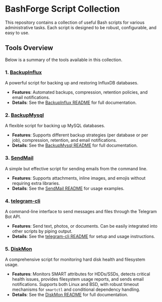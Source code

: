 # BashForge Script Collection

This repository contains a collection of useful Bash scripts for various administrative tasks. Each script is designed to be robust, configurable, and easy to use.

## Tools Overview

Below is a summary of the tools available in this collection.

### 1. [BackupInflux](./BackupInflux/)

A powerful script for backing up and restoring InfluxDB databases.

- **Features**: Automated backups, compression, retention policies, and email notifications.
- **Details**: See the [BackupInflux README](./BackupInflux/README.md) for full documentation.

### 2. [BackupMysql](./BackupMysql/)

A flexible script for backing up MySQL databases.

- **Features**: Supports different backup strategies (per database or per job), compression, retention, and email notifications.
- **Details**: See the [BackupMysql README](./BackupMysql/README.md) for full documentation.

### 3. [SendMail](./SendMail/)

A simple but effective script for sending emails from the command line.

- **Features**: Supports attachments, inline images, and emojis without requiring extra libraries.
- **Details**: See the [SendMail README](./SendMail/README.md) for usage examples.

### 4. [telegram-cli](./telegram-cli/)

A command-line interface to send messages and files through the Telegram Bot API.

- **Features**: Send text, photos, or documents. Can be easily integrated into other scripts by piping output.
- **Details**: See the [telegram-cli README](./telegram-cli/) for setup and usage instructions.

### 5. [DiskMon](./DiskMon/)

A comprehensive script for monitoring hard disk health and filesystem usage.

- **Features**: Monitors SMART attributes for HDDs/SSDs, detects critical health issues, provides filesystem usage reports, and sends email notifications. Supports both Linux and BSD, with robust timeout mechanisms for `smartctl` and conditional dependency handling.
- **Details**: See the [DiskMon README](./DiskMon/README.md) for full documentation.
